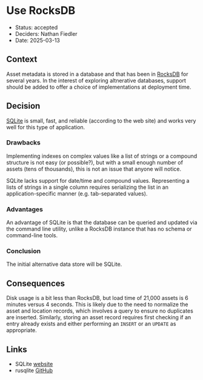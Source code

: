 # Use RocksDB

* Status: accepted
* Deciders: Nathan Fiedler
* Date: 2025-03-13

## Context

Asset metadata is stored in a database and that has been in [RocksDB](https://rocksdb.org) for several years. In the interest of exploring altnerative databases, support should be added to offer a choice of implementations at deployment time.

## Decision

[SQLite](https://sqlite.org/index.html) is small, fast, and reliable (according to the web site) and works very well for this type of application.

### Drawbacks

Implementing indexes on complex values like a list of strings or a compound structure is not easy (or possible?), but with a small enough number of assets (tens of thousands), this is not an issue that anyone will notice.

SQLite lacks support for date/time and compound values. Representing a lists of strings in a single column requires serializing the list in an application-specific manner (e.g. tab-separated values).

### Advantages

An advantage of SQLite is that the database can be queried and updated via the command line utility, unlike a RocksDB instance that has no schema or command-line tools.

### Conclusion

The initial alternative data store will be SQLite.

## Consequences

Disk usage is a bit less than RocksDB, but load time of 21,000 assets is 6 minutes versus 4 seconds. This is likely due to the need to normalize the asset and location records, which involves a query to ensure no duplicates are inserted. Similarly, storing an asset record requires first checking if an entry already exists and either performing an `INSERT` or an `UPDATE` as appropriate.

## Links

* SQLite [website](https://sqlite.org)
* rusqlite [GitHub](https://github.com/rusqlite/rusqlite)
